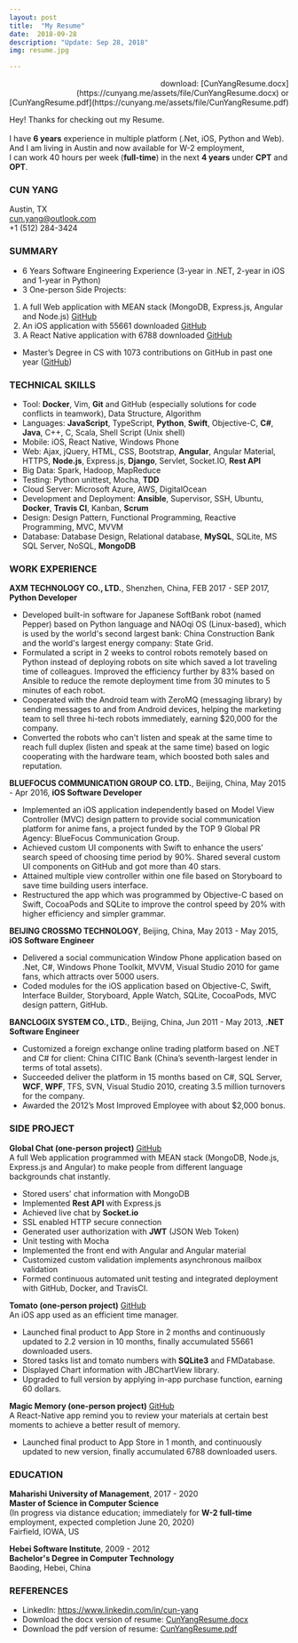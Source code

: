 ```yaml
---
layout: post
title:  "My Resume"
date:  2018-09-28  
description: "Update: Sep 28, 2018"
img: resume.jpg

---
```

<div style="text-align: right" markdown="1">
download: [CunYangResume.docx](https://cunyang.me/assets/file/CunYangResume.docx) or [CunYangResume.pdf](https://cunyang.me/assets/file/CunYangResume.pdf)
</div>




Hey! Thanks for checking out my Resume.<br/><br/>
I have **6 years** experience in multiple platform (.Net, iOS, Python and Web).<br/>
And I am living in Austin and now available for W-2 employment, <br/>
I can work 40 hours per week (**full-time**) in the next **4 years** under **CPT** and **OPT**.<br/>


### CUN YANG
Austin, TX<br/>
[cun.yang@outlook.com](mailto:cun.yang@outlook.com) <br/>
+1 (512) 284-3424

### SUMMARY

* 6 Years Software Engineering Experience (3-year in .NET, 2-year in iOS and 1-year in Python)
* 3 One-person Side Projects:
1. A full Web application with MEAN stack (MongoDB, Express.js, Angular and Node.js) [GitHub](https://github.com/globalchat-online)
2. An iOS application with 55661 downloaded [GitHub](https://github.com/tomatoapp)
3. A React Native application with 6788 downloaded [GitHub](https://github.com/MemoryMagic)
* Master’s Degree in CS with 1073 contributions on GitHub in past one year ([GitHub](https://github.com/backslash112))


### TECHNICAL SKILLS

* Tool: **Docker**, Vim, **Git** and GitHub (especially solutions for code conflicts in teamwork), Data Structure, Algorithm
* Languages: **JavaScript**, TypeScript, **Python**, **Swift**, Objective-C, **C#**, **Java**, C++, C, Scala, Shell Script (Unix shell)
* Mobile: iOS, React Native, Windows Phone
* Web: Ajax, jQuery, HTML, CSS, Bootstrap, **Angular**, Angular Material, HTTPS, **Node.js**, Express.js, **Django**, Servlet, Socket.IO, **Rest API**
* Big Data: Spark, Hadoop, MapReduce
* Testing: Python unittest, Mocha, **TDD**
* Cloud Server: Microsoft Azure, AWS, DigitalOcean
* Development and Deployment: **Ansible**, Supervisor, SSH, Ubuntu, **Docker**, **Travis CI**, Kanban, **Scrum**
* Design: Design Pattern, Functional Programming, Reactive Programming, MVC, MVVM
* Database: Database Design, Relational database, **MySQL**, SQLite, MS SQL Server, NoSQL, **MongoDB**


### WORK EXPERIENCE

**AXM TECHNOLOGY CO., LTD.**, Shenzhen, China, FEB 2017 - SEP 2017, **Python Developer**
* Developed built-in software for Japanese SoftBank robot (named Pepper) based on Python language and NAOqi OS (Linux-based), which is used by the world's second largest bank:  China Construction Bank and the world's largest energy company:  State Grid.
* Formulated a script in 2 weeks to control robots remotely based on Python instead of deploying robots on site which saved a lot traveling time of colleagues. Improved the efficiency further by 83% based on Ansible to reduce the remote deployment time from 30 minutes to 5 minutes of each robot.
* Cooperated with the Android team with ZeroMQ (messaging library) by sending messages to and from Android devices, helping the marketing team to sell three hi-tech robots immediately, earning $20,000 for the company.
* Converted the robots who can't listen and speak at the same time to reach full duplex (listen and speak at the same time) based on logic cooperating with the hardware team, which boosted both sales and reputation.

**BLUEFOCUS COMMUNICATION GROUP CO. LTD.**, Beijing, China, May 2015 - Apr 2016, **iOS Software Developer**
* Implemented an iOS application independently based on Model View Controller (MVC) design pattern to provide social communication platform for anime fans, a project funded by the TOP 9 Global PR Agency: BlueFocus Communication Group.
* Achieved custom UI components with Swift to enhance the users’ search speed of choosing time period by 90%. Shared several custom UI components on GitHub and got more than 40 stars.
* Attained multiple view controller within one file based on Storyboard to save time building users interface.
* Restructured the app which was programmed by Objective-C based on Swift, CocoaPods and SQLite to improve the control speed by 20% with higher efficiency and simpler grammar.

**BEIJING CROSSMO TECHNOLOGY**, Beijing, China, May 2013 - May 2015, **iOS Software Engineer**
* Delivered a social communication Window Phone application based on .Net, C#, Windows Phone Toolkit, MVVM, Visual Studio 2010 for game fans, which attracts over 5000 users.
* Coded modules for the iOS application based on Objective-C, Swift, Interface Builder, Storyboard, Apple Watch, SQLite, CocoaPods, MVC design pattern, GitHub.

**BANCLOGIX SYSTEM CO., LTD.**, Beijing, China, Jun 2011 - May 2013, **.NET Software Engineer**
* Customized a foreign exchange online trading platform based on .NET and C# for client:  China CITIC Bank (China’s seventh-largest lender in terms of total assets).
* Succeeded deliver the platform in 15 months based on C#, SQL Server, **WCF**, **WPF**, TFS, SVN, Visual Studio 2010, creating 3.5 million turnovers for the company.
* Awarded the 2012’s Most Improved Employee with about $2,000 bonus.


### SIDE PROJECT

**Global Chat (one-person project)** [GitHub](https://github.com/globalchat-online)<br/>
A full Web application programmed with MEAN stack (MongoDB, Node.js, Express.js and Angular) to make people from different language backgrounds chat instantly.
* Stored users' chat information with MongoDB
* Implemented **Rest API** with Express.js
* Achieved live chat by **Socket.io**
* SSL enabled HTTP secure connection
* Generated user authorization with **JWT** (JSON Web Token)
* Unit testing with Mocha
* Implemented the front end with Angular and Angular material
* Customized custom validation implements asynchronous mailbox validation
* Formed continuous automated unit testing and integrated deployment with GitHub, Docker, and TravisCI.

**Tomato (one-person project)** [GitHub](https://github.com/tomatoapp)<br/>
An iOS app used as an efficient time manager.
* Launched final product to App Store in 2 months and continuously updated to 2.2 version in 10 months, finally accumulated 55661 downloaded users.
* Stored tasks list and tomato numbers with **SQLite3** and FMDatabase.
* Displayed Chart information with JBChartView library.
* Upgraded to full version by applying in-app purchase function, earning 60 dollars.

**Magic Memory (one-person project)** [GitHub](https://github.com/MemoryMagic)<br/>
A React-Native app remind you to review your materials at certain best moments to achieve a better result of memory.
* Launched final product to App Store in 1 month, and continuously updated to new version, finally accumulated 6788 downloaded users.


### EDUCATION

**Maharishi University of Management**, 2017 - 2020<br/>
**Master of Science in Computer Science** <br/>
(In progress via distance education; immediately for **W-2 full-time** employment, expected completion June 20, 2020)<br/>
Fairfield, IOWA, US

**Hebei Software Institute**, 2009 - 2012<br/>
**Bachelor's Degree in Computer Technology**<br/>
Baoding, Hebei, China


### REFERENCES
<ul>
<li class="linkedin">
  LinkedIn: <a href="https://www.linkedin.com/in/cun-yang">https://www.linkedin.com/in/cun-yang</a>
</li>
<li class="linkedin">
  Download the docx version of resume: <a href="https://cunyang.me/assets/file/CunYangResume.docx">CunYangResume.docx</a>
</li>
<li class="linkedin">
  Download the pdf version of resume: <a href="https://cunyang.me/assets/file/CunYangResume.pdf">CunYangResume.pdf</a>
</li>
</ul>
